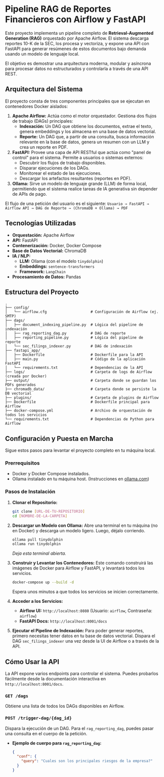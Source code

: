 # Pipeline RAG de Reportes Financieros con Airflow y FastAPI

Este proyecto implementa un pipeline completo de **Retrieval-Augmented Generation (RAG)** orquestado por Apache Airflow. El sistema descarga reportes 10-K de la SEC, los procesa y vectoriza, y expone una API con FastAPI para generar resúmenes de estos documentos bajo demanda usando un modelo de lenguaje local.

El objetivo es demostrar una arquitectura moderna, modular y asíncrona para procesar datos no estructurados y controlarla a través de una API REST.

## Arquitectura del Sistema

El proyecto consta de tres componentes principales que se ejecutan en contenedores Docker aislados:

1.  **Apache Airflow:** Actúa como el motor orquestador. Gestiona dos flujos de trabajo (DAGs) principales:
    * **Indexación:** Un DAG que obtiene los documentos, extrae el texto, genera embeddings y los almacena en una base de datos vectorial.
    * **Reporte:** Un DAG que, a partir de una consulta, busca información relevante en la base de datos, genera un resumen con un LLM y crea un reporte en PDF.
2.  **FastAPI:** Provee una capa de API RESTful que actúa como "panel de control" para el sistema. Permite a usuarios o sistemas externos:
    * Descubrir los flujos de trabajo disponibles.
    * Disparar ejecuciones de los DAGs.
    * Monitorear el estado de las ejecuciones.
    * Descargar los artefactos resultantes (reportes en PDF).
3.  **Ollama:** Sirve un modelo de lenguaje grande (LLM) de forma local, permitiendo que el sistema realice tareas de IA generativa sin depender de APIs de pago.

El flujo de una petición del usuario es el siguiente:
`Usuario → FastAPI → Airflow API → DAG de Reporte → (ChromaDB + Ollama) → PDF`

## Tecnologías Utilizadas

-   **Orquestación:** Apache Airflow
-   **API:** FastAPI
-   **Contenerización:** Docker, Docker Compose
-   **Base de Datos Vectorial:** ChromaDB
-   **IA / NLP:**
    -   **LLM:** Ollama (con el modelo `tinydolphin`)
    -   **Embeddings:** `sentence-transformers`
    -   **Framework:** `LangChain`
-   **Procesamiento de Datos:** Pandas

## Estructura del Proyecto

```
.
├── config/
│   └── airflow.cfg                    # Configuración de Airflow (ej. SMTP)
├── dags/
│   ├── document_indexing_pipeline.py  # Lógica del pipeline de indexación
│   ├── rag_reporting_dag.py           # DAG de reporte
│   ├── reporting_pipeline.py          # Lógica del pipeline de reporte
│   └── sec_filings_indexer.py         # DAG de indexación
├── fastapi_app/
│   ├── Dockerfile                     # Dockerfile para la API
│   ├── main.py                        # Código de la aplicación FastAPI
│   └── requirements.txt               # Dependencias de la API
├── logs/                              # Carpeta de logs de Airflow (creada por Docker)
├── output/                            # Carpeta donde se guardan los PDFs generados
├── chromadb_data/                     # Carpeta donde se persiste la DB vectorial
├── plugins/                           # Carpeta de plugins de Airflow
├── Dockerfile                         # Dockerfile principal para Airflow
├── docker-compose.yml                 # Archivo de orquestación de todos los servicios
└── requirements.txt                   # Dependencias de Python para Airflow
```

## Configuración y Puesta en Marcha

Sigue estos pasos para levantar el proyecto completo en tu máquina local.

### Prerrequisitos

-   Docker y Docker Compose instalados.
-   Ollama instalado en tu máquina host. (Instrucciones en [ollama.com](https://ollama.com))

### Pasos de Instalación

1.  **Clonar el Repositorio:**
    ```bash
    git clone [URL-DE-TU-REPOSITORIO]
    cd [NOMBRE-DE-LA-CARPETA]
    ```

2.  **Descargar un Modelo con Ollama:**
    Abre una terminal en tu máquina (no en Docker) y descarga un modelo ligero. Luego, déjalo corriendo.
    ```bash
    ollama pull tinydolphin
    ollama run tinydolphin
    ```
    *Deja esta terminal abierta.*

3.  **Construir y Levantar los Contenedores:**
    Este comando construirá las imágenes de Docker para Airflow y FastAPI, y levantará todos los servicios.
    ```bash
    docker-compose up --build -d
    ```
    Espera unos minutos a que todos los servicios se inicien correctamente.

4.  **Acceder a los Servicios:**
    -   **Airflow UI:** `http://localhost:8080` (Usuario: `airflow`, Contraseña: `airflow`)
    -   **FastAPI Docs:** `http://localhost:8001/docs`

5.  **Ejecutar el Pipeline de Indexación:**
    Para poder generar reportes, primero necesitas tener datos en tu base de datos vectorial. Dispara el DAG `sec_filings_indexer` una vez desde la UI de Airflow o a través de la API.

## Cómo Usar la API

La API expone varios endpoints para controlar el sistema. Puedes probarlos fácilmente desde la documentación interactiva en `http://localhost:8001/docs`.

### `GET /dags`
Obtiene una lista de todos los DAGs disponibles en Airflow.

### `POST /trigger-dag/{dag_id}`
Dispara la ejecución de un DAG. Para el `rag_reporting_dag`, puedes pasar una consulta en el cuerpo de la petición.
- **Ejemplo de cuerpo para `rag_reporting_dag`:**
  ```json
  {
    "conf": {
      "query": "Cuales son los principales riesgos de la empresa?"
    }
  }
